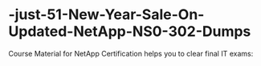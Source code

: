# -just-51-New-Year-Sale-On-Updated-NetApp-NS0-302-Dumps
Course Material for NetApp Certification helps you to clear final IT exams:
